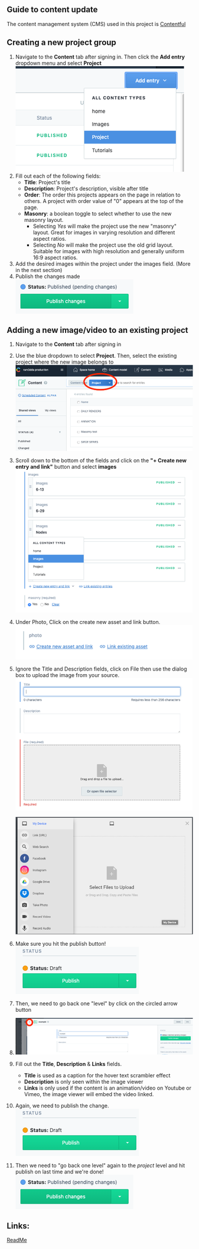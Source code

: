 ## Guide to content update

The content management system (CMS) used in this project is [Contentful][contentful]

## Creating a new project group

1. Navigate to the **Content** tab after signing in. Then click the **Add entry** dropdown menu and select **Project** <br>
   ![project](proj1.png)
2. Fill out each of the following fields:
   - **Title**: Project's title
   - **Description**: Project's description, visible after title
   - **Order**: The order this projects appears on the page in relation to others. A project with order value of "0" appears at the top of the page.
   - **Masonry**: a boolean toggle to select whether to use the new masonry layout.
     - Selecting _Yes_ will make the project use the new "masonry" layout. Great for images in varying resolution and different aspect ratios.
     - Selecting _No_ will make the project use the old grid layout. Suitable for images with high resolution and generally uniform 16:9 aspect ratios.
3. Add the desired images within the project under the images field. (More in the next section)
4. Publish the changes made
   <br>
   ![publish](publish2.png)

## Adding a new image/video to an existing project

1. Navigate to the **Content** tab after signing in
2. Use the blue dropdown to select **Project**. Then, select the existing project where the new image belongs to <br>
   ![1](docs1.png)

3. Scroll down to the bottom of the fields and click on the **"+ Create new entry and link"** button and select **images** <br>
   ![2](docs2.png)
4. Under Photo, Click on the create new asset and link button.<br>
   ![3](docs3.png)

5. Ignore the Title and Description fields, click on File then use the dialog box to upload the image from your source.<br>
   ![4](docs4.png)

   ![5](docs5.png)

6. Make sure you hit the publish button!<br>
   ![6](publishpng.png)
7. Then, we need to go back one "level" by click on the circled arrow button
8. ![6](docs6.png)
9. Fill out the **Title**, **Description** & **Links** fields.

   - **Title** is used as a caption for the hover text scrambler effect
   - **Description** is only seen within the image viewer
   - **Links** is only used if the content is an animation/video on Youtube or Vimeo, the image viewer will embed the video linked.

10. Again, we need to publish the change.<br>
    ![publish](publishpng.png)
11. Then we need to "go back one level" again to the _project_ level and hit publish on last time and we're done! <br> ![publish](publish2.png)

## Links:

[ReadMe](../readme.md)

[contentful]: https://contentful.com
